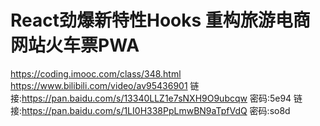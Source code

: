 # React劲爆新特性Hooks 重构旅游电商网站火车票PWA
https://coding.imooc.com/class/348.html
https://www.bilibili.com/video/av95436901
链接:https://pan.baidu.com/s/13340LLZ1e7sNXH9O9ubcqw 密码:5e94
链接:https://pan.baidu.com/s/1LI0H338PpLmwBN9aTpfVdQ 密码:so8d

